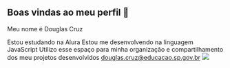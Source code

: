 ## Boas vindas ao meu perfil 💙

Meu nome é Douglas Cruz

Estou estudando na Alura
Estou me desenvolvendo na linguagem JavaScript
Utilizo esse espaço para minha organização e compartilhamento dos meu projetos desenvolvidos
douglas.cruz@educacao.sp.gov.br
![](https://images.app.goo.gl/LCZUPrVag47Gy53e7)
